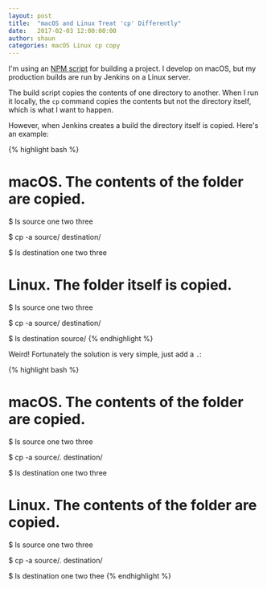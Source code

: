 ```yaml
---
layout: post
title:  "macOS and Linux Treat 'cp' Differently"
date:   2017-02-03 12:00:00:00
author: shaun
categories: macOS Linux cp copy
---
```


I'm using an [NPM script](https://css-tricks.com/why-npm-scripts/)
for building a project. I develop on macOS, but my production builds are run by
Jenkins on a Linux server.

The build script copies the contents of one directory to another. When I run it locally,
the `cp` command copies the contents but not the directory itself,
which is what I want to happen.

However, when Jenkins creates a build the directory itself is copied. Here's an example:

{% highlight bash %}
# macOS. The contents of the folder are copied.

$ ls source
one   two   three

$ cp -a source/ destination/

$ ls destination
one   two   three

# Linux. The folder itself is copied.

$ ls source
one   two   three

$ cp -a source/ destination/

$ ls destination
source/
{% endhighlight %}

Weird! Fortunately the solution is very simple, just add a `.`:

{% highlight bash %}
# macOS. The contents of the folder are copied.

$ ls source
one   two   three

$ cp -a source/. destination/

$ ls destination
one   two   three

# Linux. The contents of the folder are copied.

$ ls source
one   two   three

$ cp -a source/. destination/

$ ls destination
one   two   thee
{% endhighlight %}
